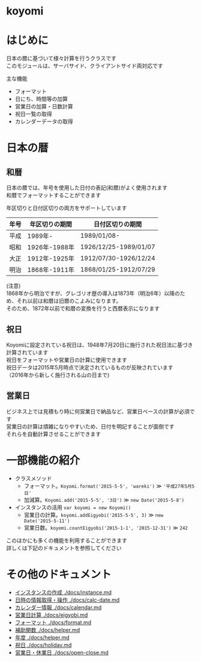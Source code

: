 # koyomi

# はじめに

日本の暦に基づいて様々計算を行うクラスです  
このモジュールは、サーバサイド、クライアントサイド両対応です

主な機能

  + フォーマット
  + 日にち、時間等の加算
  + 営業日の加算・日数計算
  + 祝日一覧の取得
  + カレンダーデータの取得

# 日本の暦

## 和暦

日本の暦では、年号を使用した日付の表記(和暦)がよく使用されます  
和暦でフォーマットすることができます

年区切りと日付区切りの両方をサポートしています

| 年号 | 年区切りの期間 | 日付区切りの期間      |
|------|--------------- |-----------------------|
| 平成 | 1989年-        | 1989/01/08-           |
| 昭和 | 1926年-1988年  | 1926/12/25-1989/01/07 |
| 大正 | 1912年-1925年  | 1912/07/30-1926/12/24 |
| 明治 | 1868年-1911年  | 1868/01/25-1912/07/29 |

(注意)  
1868年から明治ですが、グレゴリオ歴の導入は1873年（明治6年）以降のため、それ以前は和暦は旧暦のこよみになります。  
そのため、1872年以前で和暦の変換を行うと西暦表示になります

## 祝日

Koyomiに設定されている祝日は、1948年7月20日に施行された祝日法に基づき計算されています  
祝日をフォーマットや営業日の計算に使用できます  
祝日データは2015年5月時点で決定されているものが反映されています  
（2016年から新しく施行される山の日まで)

## 営業日

ビジネス上では見積もり時に何営業日で納品など、営業日ベースの計算が必須です  
営業日の計算は煩雑になりやすいため、日付を明記することが面倒です  
それらを自動計算させることができます


# 一部機能の紹介

  + クラスメソッド
      + フォーマット。`Koyomi.format('2015-5-5', 'wareki')` &#x226B; `'平成27年5月5日'`
      + 加減算。`Koyomi.add('2015-5-5', '3日')` &#x226B; `new Date('2015-5-8')`
  + インスタンスの活用 `var koyomi = new Koyomi()`
      + 営業日の計算。`koyomi.addEigyobi('2015-5-5', 3)` &#x226B; `new Date('2015-5-11')`
      + 営業日数。`koyomi.countEigyobi('2015-1-1', '2015-12-31')` &#x226B; `242`

このほかにも多くの機能を利用することができます  
詳しくは下記のドキュメントを参照してください

# その他のドキュメント


  + [インスタンスの作成 ./docs/instance.md](./docs/instance.md)
  + [日時の情報取得・操作 ./docs/calc-date.md](./docs/calc-date.md)
  + [カレンダー情報 ./docs/calendar.md](./docs/calendar.md)
  + [営業日計算 ./docs/eigyobi.md](./docs/eigyobi.md)
  + [フォーマット ./docs/format.md](./docs/format.md)
  + [補助関数 ./docs/helper.md](./docs/helper.md)
  + [年度 ./docs/helper.md](./docs/nendo.md)
  + [祝日 ./docs/holiday.md](./docs/holiday.md)
  + [営業日・休業日 ./docs/open-close.md](./docs/open-close.md)

